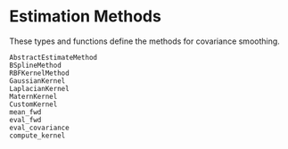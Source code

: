 # Estimation Methods

These types and functions define the methods for covariance smoothing.

```@docs
AbstractEstimateMethod
BSplineMethod
RBFKernelMethod
GaussianKernel
LaplacianKernel
MaternKernel
CustomKernel
mean_fwd
eval_fwd
eval_covariance
compute_kernel
```